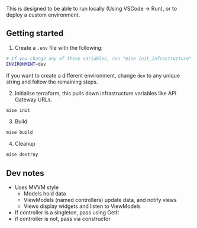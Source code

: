 This is designed to be able to run locally (Using VSCode -> Run), or to deploy a custom environment.

## Getting started

1. Create a `.env` file with the following:

```bash
# If you change any of these variables, run "mise init_infrastructure"
ENVIRONMENT=dev
```

If you want to create a different environment, change `dev` to any unique string and follow the remaining steps.

2. Initialise terraform, this pulls down infrastructure variables like API Gateway URLs.

```bash
mise init
```

3. Build

```bash
mise build
```

4. Cleanup

```bash
mise destroy
```

## Dev notes

- Uses MVVM style
  - Models hold data
  - ViewModels (named controllers) update data, and notify views
  - Views display widgets and listen to ViewModels
- If controller is a singleton, pass using GetIt
- if controller is not, pass via constructor
